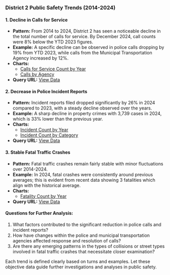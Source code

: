 ### District 2 Public Safety Trends (2014-2024)

#### 1. Decline in Calls for Service
- **Pattern:** From 2014 to 2024, District 2 has seen a noticeable decline in the total number of calls for service. By December 2024, call counts were 8% below the YTD 2023 figures. 
- **Example:** A specific decline can be observed in police calls dropping by 19% from YTD 2023, while calls from the Municipal Transportation Agency increased by 12%.
- **Charts:**
  - [Calls for Service Count by Year](../static/chart_93fb62.png)
  - [Calls by Agency](../static/chart_adcc63.png)
- **Query URL:** [View Data](https://data.sfgov.org/resource/gnap-fj3t.json?%24query=SELECT+agency%2C+call_type_final%2C+priority_final%2C+onview_flag%2C+disposition%2C+supervisor_district%2C+police_district%2C+date_trunc_y%28received_datetime%29+AS+year%2C+COUNT%28%2A%29+AS+call_count+WHERE+received_datetime+%3E%3D%272014-01-01%27+GROUP+BY+agency%2C+call_type_final%2C+priority_final%2C+onview_flag%2C+disposition%2C+supervisor_district%2C+police_district%2C+year+ORDER+BY+year+LIMIT+5000+OFFSET+0)

#### 2. Decrease in Police Incident Reports
- **Pattern:** Incident reports filed dropped significantly by 26% in 2024 compared to 2023, with a steady decline observed over the years.
- **Example:** A sharp decline in property crimes with 3,739 cases in 2024, which is 33% lower than the previous year.
- **Charts:**
  - [Incident Count by Year](../static/chart_c4c211.png)
  - [Incident Count by Category](../static/chart_151ef3.png)
- **Query URL:** [View Data](https://data.sfgov.org/resource/wg3w-h783.json?%24query=SELECT+Incident_Category%2C+Incident_Subcategory%2C+supervisor_district%2C+CASE+WHEN+Incident_Category+IN+%28%27Assault%27%2C+%27Homicide%27%2C+%27Rape%27%2C+%27Robbery%27%2C+%27Human+Trafficking+%28A%29%2C+Commercial+Sex+Acts%27%2C+%27Human+Trafficking%2C+Commercial+Sex+Acts%27%2C+%27Human+Trafficking+%28B%29%2C+Involuntary+Servitude%27%2C+%27Offences+Against+The+Family+And+Children%27%2C+%27Weapons+Carrying+Etc%27%2C+%27Weapons+Offense%27%2C+%27Weapons+Offence%27%29+THEN+%27Violent+Crime%27+WHEN+Incident_Category+IN+%28%27Arson%27%2C+%27Burglary%27%2C+%27Forgery+And+Counterfeiting%27%2C+%27Fraud%27%2C+%27Larceny+Theft%27%2C+%27Motor+Vehicle+Theft%27%2C+%27Motor+Vehicle+Theft%3F%27%2C+%27Stolen+Property%27%2C+%27Vandalism%27%2C+%27Embezzlement%27%2C+%27Recovered+Vehicle%27%2C+%27Vehicle+Impounded%27%2C+%27Vehicle+Misplaced%27%29+THEN+%27Property+Crime%27+WHEN+Incident_Category+IN+%28%27Drug+Offense%27%2C+%27Drug+Violation%27%29+THEN+%27Drug+Crimes%27+ELSE+%27Other+Crimes%27+END+AS+grouped_category%2C+Report_Type_Description%2C+Police_District%2C+date_trunc_y%28Report_Datetime%29+AS+year%2C+COUNT%28%2A%29+AS+incident_count+WHERE+Report_Datetime+%3E%3D%272014-01-01%27+GROUP+BY+supervisor_district%2C+grouped_category%2C+Report_Type_Description%2C+Police_District%2C+Incident_Category%2C+Incident_Subcategory%2C+year+ORDER+BY+year+LIMIT+5000+OFFSET+35000)

#### 3. Stable Fatal Traffic Crashes
- **Pattern:** Fatal traffic crashes remain fairly stable with minor fluctuations over 2014-2024.
- **Example:** In 2024, fatal crashes were consistently around previous averages; this is evident from recent data showing 3 fatalities which align with the historical average.
- **Charts:**
  - [Fatality Count by Year](../static/chart_63cbc4.png)
- **Query URL:** [View Data](https://data.sfgov.org/resource/dau3-4s8f.json?%24query=SELECT+collision_type%2C+street_type%2C+sex%2C+supervisor_district%2C+analysis_neighborhood%2C+police_district%2C+date_trunc_y%28collision_datetime%29+AS+year%2C+COUNT%28%2A%29+AS+fatality_count+WHERE+collision_datetime+%3E%3D%272014-01-01%27+GROUP+BY+collision_type%2C+street_type%2C+sex%2C+supervisor_district%2C+analysis_neighborhood%2C+police_district%2C+year+ORDER+BY+year+LIMIT+5000+OFFSET+0)

#### Questions for Further Analysis:
1. What factors contributed to the significant reduction in police calls and incident reports? 
2. How have changes within the police and municipal transportation agencies affected response and resolution of calls?
3. Are there any emerging patterns in the types of collisions or street types involved in fatal traffic crashes that necessitate closer examination?

Each trend is defined clearly based on turns and examples. Let these objective data guide further investigations and analyses in public safety.